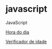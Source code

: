 # javascript
 JavaScript

 <p>
 <a href="https://joaopaulo-vs.github.io/javascript/exercicios/desafios/hora-do-dia/index.html" target="_blank">Hora do dia</a></p>
 <p>
 <a href="joaopaulo-vs.github.io/javascript/exercicios/desafios/verificador-de-idade/index.html" target="_blank">Verificador de idade</a>
 </p>
